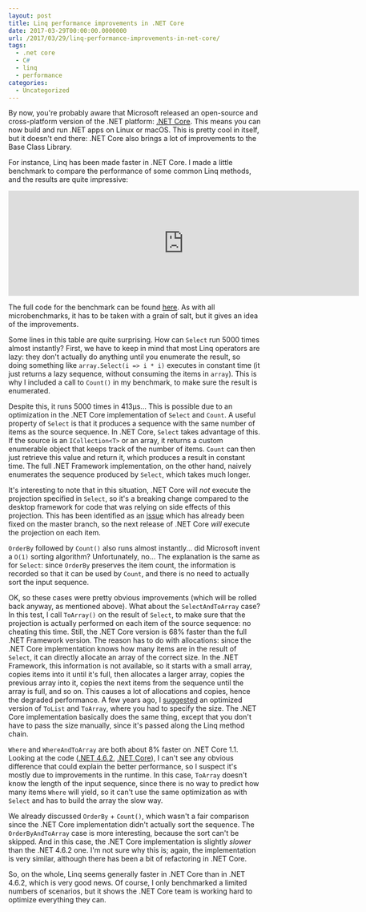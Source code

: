 ```yaml
---
layout: post
title: Linq performance improvements in .NET Core
date: 2017-03-29T00:00:00.0000000
url: /2017/03/29/linq-performance-improvements-in-net-core/
tags:
  - .net core
  - C#
  - linq
  - performance
categories:
  - Uncategorized
---
```



By now, you're probably aware that Microsoft released an open-source and cross-platform version of the .NET platform: [.NET Core](https://github.com/dotnet/corefx). This means you can now build and run .NET apps on Linux or macOS. This is pretty cool in itself, but it doesn't end there: .NET Core also brings a lot of improvements to the Base Class Library.

For instance, Linq has been made faster in .NET Core. I made a little benchmark to compare the performance of some common Linq methods, and the results are quite impressive:
<!--![Performance comparison](perf.png)--><iframe width="700" height="210" frameborder="0" scrolling="no" src="https://onedrive.live.com/embed?cid=D2FB47CF02C0FD46&resid=D2FB47CF02C0FD46%21439375&authkey=AGAkuUFFLgMK5_Q&em=2&wdAllowInteractivity=False&ActiveCell='Sheet1'!A2&Item='Sheet1'!A1%3AG8&wdHideGridlines=True&wdDownloadButton=True"></iframe>
The full code for the benchmark can be found [here](https://github.com/thomaslevesque/TestLinqPerf). As with all microbenchmarks, it has to be taken with a grain of salt, but it gives an idea of the improvements.

Some lines in this table are quite surprising. How can `Select` run 5000 times almost instantly? First, we have to keep in mind that most Linq operators are lazy: they don't actually do anything until you enumerate the result, so doing something like `array.Select(i => i * i)` executes in constant time (it just returns a lazy sequence, without consuming the items in `array`). This is why I included a call to `Count()` in my benchmark, to make sure the result is enumerated.

Despite this, it runs 5000 times in 413µs... This is possible due to an optimization in the .NET Core implementation of `Select` and `Count`. A useful property of `Select` is that it produces a sequence with the same number of items as the source sequence. In .NET Core, `Select` takes advantage of this. If the source is an `ICollection<T>` or an array, it returns a custom enumerable object that keeps track of the number of items. `Count` can then just retrieve this value and return it, which produces a result in constant time. The full .NET Framework implementation, on the other hand, naively enumerates the sequence produced by `Select`, which takes much longer.

It's interesting to note that in this situation, .NET Core will *not* execute the projection specified in `Select`, so it's a breaking change compared to the desktop framework for code that was relying on side effects of this projection. This has been identified as an [issue](https://github.com/dotnet/corefx/pull/14435) which has already been fixed on the master branch, so the next release of .NET Core *will* execute the projection on each item.

`OrderBy` followed by `Count()` also runs almost instantly... did Microsoft invent a `O(1)` sorting algorithm? Unfortunately, no... The explanation is the same as for `Select`: since `OrderBy` preserves the item count, the information is recorded so that it can be used by `Count`, and there is no need to actually sort the input sequence.

OK, so these cases were pretty obvious improvements (which will be rolled back anyway, as mentioned above). What about the `SelectAndToArray` case? In this test, I call `ToArray()` on the result of `Select`, to make sure that the projection is actually performed on each item of the source sequence: no cheating this time. Still, the .NET Core version is 68% faster than the full .NET Framework version. The reason has to do with allocations: since the .NET Core implementation knows how many items are in the result of `Select`, it can directly allocate an array of the correct size. In the .NET Framework, this information is not available, so it starts with a small array, copies items into it until it's full, then allocates a larger array, copies the previous array into it, copies the next items from the sequence until the array is full, and so on. This causes a lot of allocations and copies, hence the degraded performance. A few years ago, I [suggested](/2014/12/07/optimize-toarray-and-tolist-by-providing-the-number-of-elements/) an optimized version of `ToList` and `ToArray`, where you had to specify the size. The .NET Core implementation basically does the same thing, except that you don't have to pass the size manually, since it's passed along the Linq method chain.

`Where` and `WhereAndToArray` are both about 8% faster on .NET Core 1.1. Looking at the code ([.NET 4.6.2](https://referencesource.microsoft.com/#System.Core/System/Linq/Enumerable.cs,ed14299f42af7eb2), [.NET Core](https://github.com/dotnet/corefx/blob/e5cba5572d5b3634e768e3df3ddb5399fcf969b1/src/System.Linq/src/System/Linq/Where.cs#L208)), I can't see any obvious difference that could explain the better performance, so I suspect it's mostly due to improvements in the runtime. In this case, `ToArray` doesn't know the length of the input sequence, since there is no way to predict how many items `Where` will yield, so it can't use the same optimization as with `Select` and has to build the array the slow way.

We already discussed `OrderBy` + `Count()`, which wasn't a fair comparison since the .NET Core implementation didn't actually sort the sequence. The `OrderByAndToArray` case is more interesting, because the sort can't be skipped. And in this case, the .NET Core implementation is slightly *slower* than the .NET 4.6.2 one. I'm not sure why this is; again, the implementation is very similar, although there has been a bit of refactoring in .NET Core.

So, on the whole, Linq seems generally faster in .NET Core than in .NET 4.6.2, which is very good news. Of course, I only benchmarked a limited numbers of scenarios, but it shows the .NET Core team is working hard to optimize everything they can.

